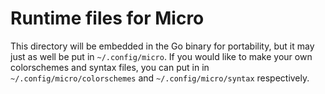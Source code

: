 # Runtime files for Micro

This directory will be embedded in the Go binary for portability, but it may just as well be put in `~/.config/micro`. If you would like to make your own colorschemes
and syntax files, you can put in in `~/.config/micro/colorschemes` and `~/.config/micro/syntax` respectively.

